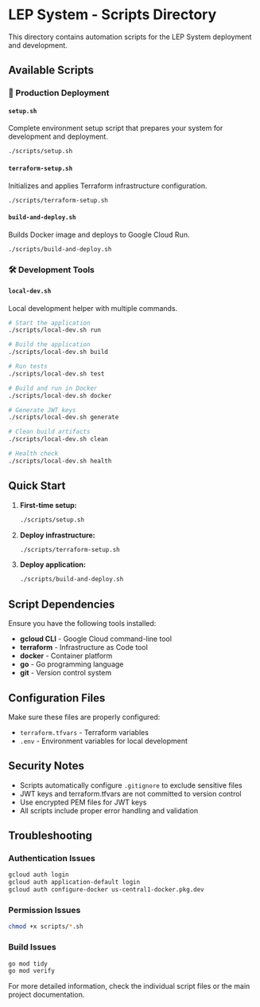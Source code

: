 # LEP System - Scripts Directory

This directory contains automation scripts for the LEP System deployment and development.

## Available Scripts

### 🚀 Production Deployment

#### `setup.sh`
Complete environment setup script that prepares your system for development and deployment.
```bash
./scripts/setup.sh
```

#### `terraform-setup.sh`
Initializes and applies Terraform infrastructure configuration.
```bash
./scripts/terraform-setup.sh
```

#### `build-and-deploy.sh`
Builds Docker image and deploys to Google Cloud Run.
```bash
./scripts/build-and-deploy.sh
```

### 🛠️ Development Tools

#### `local-dev.sh`
Local development helper with multiple commands.
```bash
# Start the application
./scripts/local-dev.sh run

# Build the application
./scripts/local-dev.sh build

# Run tests
./scripts/local-dev.sh test

# Build and run in Docker
./scripts/local-dev.sh docker

# Generate JWT keys
./scripts/local-dev.sh generate

# Clean build artifacts
./scripts/local-dev.sh clean

# Health check
./scripts/local-dev.sh health
```

## Quick Start

1. **First-time setup:**
   ```bash
   ./scripts/setup.sh
   ```

2. **Deploy infrastructure:**
   ```bash
   ./scripts/terraform-setup.sh
   ```

3. **Deploy application:**
   ```bash
   ./scripts/build-and-deploy.sh
   ```

## Script Dependencies

Ensure you have the following tools installed:
- **gcloud CLI** - Google Cloud command-line tool
- **terraform** - Infrastructure as Code tool
- **docker** - Container platform
- **go** - Go programming language
- **git** - Version control system

## Configuration Files

Make sure these files are properly configured:
- `terraform.tfvars` - Terraform variables
- `.env` - Environment variables for local development

## Security Notes

- Scripts automatically configure `.gitignore` to exclude sensitive files
- JWT keys and terraform.tfvars are not committed to version control
- Use encrypted PEM files for JWT keys
- All scripts include proper error handling and validation

## Troubleshooting

### Authentication Issues
```bash
gcloud auth login
gcloud auth application-default login
gcloud auth configure-docker us-central1-docker.pkg.dev
```

### Permission Issues
```bash
chmod +x scripts/*.sh
```

### Build Issues
```bash
go mod tidy
go mod verify
```

For more detailed information, check the individual script files or the main project documentation.